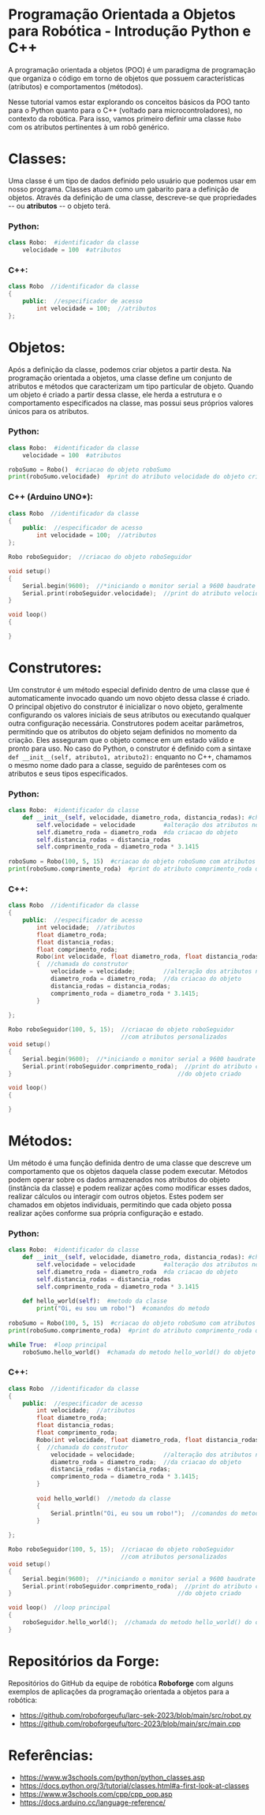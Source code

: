 # Programação Orientada a Objetos para Robótica - Introdução Python e C++

A programação orientada a objetos (POO) é um paradigma de programação que organiza o código em torno de objetos que possuem características (atributos) e comportamentos (métodos).

Nesse tutorial vamos estar explorando os conceitos básicos da POO tanto para o Python quanto para o C++ (voltado para microcontroladores), no contexto da robótica. Para isso, vamos primeiro definir uma classe `Robo` com os atributos pertinentes à um robô genérico.

# Classes:

Uma classe é um tipo de dados definido pelo usuário que podemos usar em nosso programa. Classes atuam como um gabarito para a definição de objetos. Através da definição de uma classe, descreve-se que propriedades -- ou **atributos** -- o objeto terá.

### Python:

```python
class Robo:  #identificador da classe
    velocidade = 100  #atributos
```

### C++:

```cpp
class Robo  //identificador da classe
{
	public:  //especificador de acesso
		int velocidade = 100;  //atributos
};
```

# Objetos:

Após a definição da classe, podemos criar objetos a partir desta. Na programação orientada a objetos, uma classe define um conjunto de atributos e métodos que caracterizam um tipo particular de objeto. Quando um objeto é criado a partir dessa classe, ele herda a estrutura e o comportamento especificados na classe, mas possui seus próprios valores únicos para os atributos.

### Python:

```python
class Robo:  #identificador da classe
    velocidade = 100  #atributos

roboSumo = Robo()  #criacao do objeto roboSumo
print(roboSumo.velocidade)  #print do atributo velocidade do objeto criado
```

### C++ (Arduino UNO*):

```cpp
class Robo  //identificador da classe
{
	public:  //especificador de acesso
		int velocidade = 100;  //atributos
};

Robo roboSeguidor;  //criacao do objeto roboSeguidor

void setup() 
{
	Serial.begin(9600);  //*iniciando o monitor serial a 9600 baudrate (UNO)
	Serial.print(roboSeguidor.velocidade);  //print do atributo velocidade do objeto criado
}

void loop()
{

}
```

# Construtores:

Um construtor é um método especial definido dentro de uma classe que é automaticamente invocado quando um novo objeto dessa classe é criado. O principal objetivo do construtor é inicializar o novo objeto, geralmente configurando os valores iniciais de seus atributos ou executando qualquer outra configuração necessária. Construtores podem aceitar parâmetros, permitindo que os atributos do objeto sejam definidos no momento da criação. Eles asseguram que o objeto comece em um estado válido e pronto para uso. No caso do Python, o construtor é definido com a sintaxe `def __init__(self, atributo1, atributo2):` enquanto no C++, chamamos o mesmo nome dado para a classe, seguido de parênteses com os atributos e seus tipos especificados.

### Python:

```python
class Robo:  #identificador da classe
    def __init__(self, velocidade, diametro_roda, distancia_rodas): #chamada do construtor
        self.velocidade = velocidade        #alteração dos atributos no momento
        self.diametro_roda = diametro_roda  #da criacao do objeto
        self.distancia_rodas = distancia_rodas
        self.comprimento_roda = diametro_roda * 3.1415
    
roboSumo = Robo(100, 5, 15)  #criacao do objeto roboSumo com atributos personalizados
print(roboSumo.comprimento_roda)  #print do atributo comprimento_roda do objeto criado
```

### C++:

```cpp
class Robo  //identificador da classe
{
	public:  //especificador de acesso
		int velocidade;  //atributos
		float diametro_roda;
		float distancia_rodas;
		float comprimento_roda;
		Robo(int velocidade, float diametro_roda, float distancia_rodas)
		{  //chamada do construtor
			velocidade = velocidade;        //alteração dos atributos no momento
			diametro_roda = diametro_roda;  //da criacao do objeto
			distancia_rodas = distancia_rodas;
			comprimento_roda = diametro_roda * 3.1415;
		}
		
};

Robo roboSeguidor(100, 5, 15);  //criacao do objeto roboSeguidor
                                //com atributos personalizados
void setup() 
{
	Serial.begin(9600);  //*iniciando o monitor serial a 9600 baudrate (UNO)
	Serial.print(roboSeguidor.comprimento_roda);  //print do atributo comprimento_roda
}                                               //do objeto criado

void loop() 
{

}
```

# Métodos:

Um método é uma função definida dentro de uma classe que descreve um comportamento que os objetos daquela classe podem executar. Métodos podem operar sobre os dados armazenados nos atributos do objeto (instância da classe) e podem realizar ações como modificar esses dados, realizar cálculos ou interagir com outros objetos. Estes podem ser chamados em objetos individuais, permitindo que cada objeto possa realizar ações conforme sua própria configuração e estado.

### Python:

```python
class Robo:  #identificador da classe
    def __init__(self, velocidade, diametro_roda, distancia_rodas): #chamada do construtor
        self.velocidade = velocidade        #alteração dos atributos no momento
        self.diametro_roda = diametro_roda  #da criacao do objeto
        self.distancia_rodas = distancia_rodas
        self.comprimento_roda = diametro_roda * 3.1415
    
    def hello_world(self):  #metodo da classe
        print("Oi, eu sou um robo!")  #comandos do metodo
    
roboSumo = Robo(100, 5, 15)  #criacao do objeto roboSumo com atributos personalizados
print(roboSumo.comprimento_roda)  #print do atributo comprimento_roda do objeto criado

while True:  #loop principal
    roboSumo.hello_world()  #chamada do metodo hello_world() do objeto criado
```

### C++:

```cpp
class Robo  //identificador da classe
{
	public:  //especificador de acesso
		int velocidade;  //atributos
		float diametro_roda;
		float distancia_rodas;
		float comprimento_roda;
		Robo(int velocidade, float diametro_roda, float distancia_rodas)
		{  //chamada do construtor
			velocidade = velocidade;        //alteração dos atributos no momento
			diametro_roda = diametro_roda;  //da criacao do objeto
			distancia_rodas = distancia_rodas;
			comprimento_roda = diametro_roda * 3.1415;
		}
		
		void hello_world()  //metodo da classe
		{
			Serial.println("Oi, eu sou um robo!");  //comandos do metodo
		}
		
};

Robo roboSeguidor(100, 5, 15);  //criacao do objeto roboSeguidor
                                //com atributos personalizados
void setup() 
{
	Serial.begin(9600);  //*iniciando o monitor serial a 9600 baudrate (UNO)
	Serial.print(roboSeguidor.comprimento_roda);  //print do atributo comprimento_roda
}                                               //do objeto criado

void loop()  //loop principal
{
	roboSeguidor.hello_world();  //chamada do metodo hello_world() do objeto criado
}
```

# Repositórios da Forge:

Repositórios do GitHub da equipe de robótica **Roboforge** com alguns exemplos de aplicações da programação orientada a objetos para a robótica:

- https://github.com/roboforgeufu/larc-sek-2023/blob/main/src/robot.py
- https://github.com/roboforgeufu/torc-2023/blob/main/src/main.cpp

# Referências:

- https://www.w3schools.com/python/python_classes.asp
- https://docs.python.org/3/tutorial/classes.html#a-first-look-at-classes
- https://www.w3schools.com/cpp/cpp_oop.asp
- https://docs.arduino.cc/language-reference/
